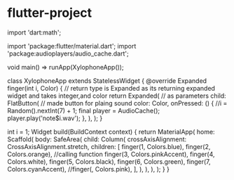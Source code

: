 # flutter-project

import 'dart:math';

import 'package:flutter/material.dart';
import 'package:audioplayers/audio_cache.dart';

void main() => runApp(XylophoneApp());

class XylophoneApp extends StatelessWidget {
  @override
  Expanded finger(int i, Color) {                                                 // return type is Expanded as its returning expanded widget and takes integer,and color
    return Expanded(                                                              // as parameters
      child: FlatButton(                                                          // made button for plaing sound
        color: Color,
        onPressed: () {
          //i = Random().nextInt(7) + 1;
          final player = AudioCache();
          player.play('note$i.wav');
        },
      ),
    );
  }

  int i = 1;
  Widget build(BuildContext context) {
    return MaterialApp(
      home: Scaffold(
        body: SafeArea(
          child: Column(
            crossAxisAlignment: CrossAxisAlignment.stretch,
            children: <Widget>[
              finger(1, Colors.blue),
              finger(2, Colors.orange),                                                     //calling function
              finger(3, Colors.pinkAccent),
              finger(4, Colors.white),
              finger(5, Colors.black),
              finger(6, Colors.green),
              finger(7, Colors.cyanAccent),
              //finger(, Colors.pink),
            ],
          ),
        ),
      ),
    );
  }
}
